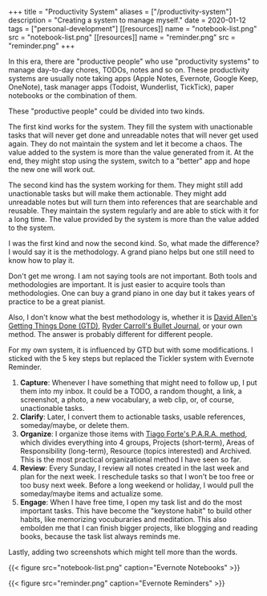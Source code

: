 +++
title = "Productivity System"
aliases = ["/productivity-system"]
description = "Creating a system to manage myself."
date = 2020-01-12
tags = ["personal-development"]
[[resources]]
  name = "notebook-list.png"
  src = "notebook-list.png"
[[resources]]
  name = "reminder.png"
  src = "reminder.png"
+++

In this era, there are "productive people" who use "productivity systems" to manage day-to-day chores, TODOs, notes and so on. These productivity systems are usually note taking apps (Apple Notes, Evernote, Google Keep, OneNote),  task manager apps (Todoist, Wunderlist, TickTick), paper notebooks or the combination of them.

These "productive people" could be divided into two kinds.

The first kind works for the system. They fill the system with unactionable tasks that will never get done and unreadable notes that will never get used again. They  do not maintain the system and let it become a chaos. The value added to the system is more than the value generated from it. At the end, they might stop using the system, switch to a "better" app and hope the new one will work out.

The second kind has the system working for them. They might still add unactionable tasks but will make them actionable. They might add unreadable notes but will turn them into references that are searchable and reusable. They maintain the system regularly and are able to stick with it for a long time. The value provided by the system is more than the value added to the system.

I was the first kind and now the second kind. So, what made the difference? I would say it is the methodology. A grand piano helps but one still need to know how to play it. 

Don't get me wrong. I am not saying tools are not important. Both tools and methodologies are important. It is just easier to acquire tools than methodologies. One can buy a grand piano in one day but it takes years of practice to be a great pianist.

Also, I don't know what the best methodology is, whether it is [David Allen's Getting Things Done (GTD)][1], [Ryder Carroll's Bullet Journal][2], or your own method. The answer is probably different for different people. 

For my own system, it is influenced by GTD but with some modifications. I sticked with the 5 key steps but replaced the Tickler system with Evernote Reminder.

1. **Capture**: Whenever I have something that might need to follow up, I put them into my inbox. It could be a TODO, a random thought, a link, a screenshot, a photo, a new vocabulary, a web clip, or, of course, unactionable tasks.
2. **Clarify**: Later, I convert them to actionable tasks, usable references, someday/maybe, or delete them.
3. **Organize**: I organize those items with [Tiago Forte's P.A.R.A. method][3], which divides everything into 4 groups, Projects (short-term), Areas of Responsibility (long-term), Resource (topics interested) and Archived. This is the most practical organizational method I have seen so far.
4. **Review**: Every Sunday, I review all notes created in the last week and plan for the next week. I reschedule tasks so that I won't be too free or too busy next week. Before a long weekend or holiday, I would pull the someday/maybe items and actualize some.
5. **Engage**: When I have free time, I open my task list and do the most important tasks. This have become the "keystone habit" to build other habits, like memorizing vocuburaries and meditation. This also embolden me that I can finish bigger projects, like blogging and reading books, because the task list always reminds me.

Lastly, adding two screenshots which might tell more than the words.

{{< figure src="notebook-list.png" caption="Evernote Notebooks" >}}

{{< figure src="reminder.png" caption="Evernote Reminders" >}}

[1]: https://en.wikipedia.org/wiki/Getting_Things_Done
[2]: https://bulletjournal.com/
[3]: https://fortelabs.co/blog/para/
